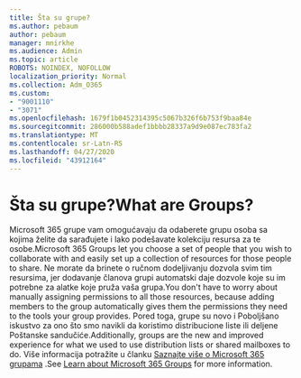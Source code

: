 ```yaml
---
title: Šta su grupe?
ms.author: pebaum
author: pebaum
manager: mnirkhe
ms.audience: Admin
ms.topic: article
ROBOTS: NOINDEX, NOFOLLOW
localization_priority: Normal
ms.collection: Adm_O365
ms.custom:
- "9001110"
- "3071"
ms.openlocfilehash: 1679f1b0452314395c5067b326f6b753f9baa84e
ms.sourcegitcommit: 286000b588adef1bbbb28337a9d9e087ec783fa2
ms.translationtype: MT
ms.contentlocale: sr-Latn-RS
ms.lasthandoff: 04/27/2020
ms.locfileid: "43912164"
---
```

# <a name="what-are-groups"></a><span data-ttu-id="06f0f-102">Šta su grupe?</span><span class="sxs-lookup"><span data-stu-id="06f0f-102">What are Groups?</span></span>

<span data-ttu-id="06f0f-103">Microsoft 365 grupe vam omogućavaju da odaberete grupu osoba sa kojima želite da sarađujete i lako podešavate kolekciju resursa za te osobe.</span><span class="sxs-lookup"><span data-stu-id="06f0f-103">Microsoft 365 Groups let you choose a set of people that you wish to collaborate with and easily set up a collection of resources for those people to share.</span></span> <span data-ttu-id="06f0f-104">Ne morate da brinete o ručnom dodeljivanju dozvola svim tim resursima, jer dodavanje članova grupi automatski daje dozvole koje su im potrebne za alatke koje pruža vaša grupa.</span><span class="sxs-lookup"><span data-stu-id="06f0f-104">You don't have to worry about manually assigning permissions to all those resources, because adding members to the group automatically gives them the permissions they need to the tools your group provides.</span></span> <span data-ttu-id="06f0f-105">Pored toga, grupe su novo i Poboljšano iskustvo za ono što smo navikli da koristimo distribucione liste ili deljene Poštanske sandučiće.</span><span class="sxs-lookup"><span data-stu-id="06f0f-105">Additionally, groups are the new and improved experience for what we used to use distribution lists or shared mailboxes to do.</span></span>  <span data-ttu-id="06f0f-106">Više informacija potražite u članku [Saznajte više o Microsoft 365 grupama](https://support.office.com/article/b565caa1-5c40-40ef-9915-60fdb2d97fa2) .</span><span class="sxs-lookup"><span data-stu-id="06f0f-106">See [Learn about Microsoft 365 Groups](https://support.office.com/article/b565caa1-5c40-40ef-9915-60fdb2d97fa2) for more information.</span></span> 